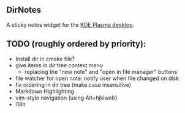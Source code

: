 ## DirNotes
A sticky notes widget for the [KDE Plasma desktop](https://kde.org/plasma-desktop/).

## TODO (roughly ordered by priority):
- Install dir in cmake file?
- give items in dir tree context menu
	- replacing the "new note" and "open in file manager" buttons
- file watcher for open note: notify user when file changed on disk
- fix ordering in dir tree (make case insensitive)
- Markdown Highlighting
- vim-style navigation (using Alt+hjklweb)
- i18n

